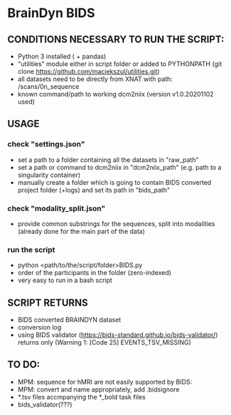 # BrainDyn BIDS

## CONDITIONS NECESSARY TO RUN THE SCRIPT: 
* Python 3 installed ( + pandas)
* "utilities" module either in script folder or added to PYTHONPATH (git clone https://github.com/maciekszul/utilities.git)
* all datasets need to be directly from XNAT with path: <recording identifier>/scans/0n_sequence
* known command/path to working dcm2niix (version v1.0.20201102 used)

## USAGE
### check "settings.json"
* set a path to a folder containing all the datasets in "raw_path"
* set a path or command to dcm2niix in "dcm2niix_path" (e.g. path to a singularity container)
* manually create a folder which is going to contain BIDS converted project folder (+logs) and set its path in "bids_path"

### check "modality_split.json"
* provide common substrings for the sequences, split into modalities (already done for the main part of the data)

### run the script
* python <path/to/the/script/folder>BIDS.py <n>
* <n> order of the participants in the folder (zero-indexed)
* very easy to run in a bash script

## SCRIPT RETURNS
* BIDS converted BRAINDYN dataset
* conversion log
* using BIDS validator (https://bids-standard.github.io/bids-validator/) returns only (Warning 1: [Code 25] EVENTS_TSV_MISSING)

## TO DO:
* MPM: sequence for hMRI are not easily supported by BIDS: 
* MPM: convert and name appropriately, add .bidsignore
* *.tsv files accmpanying the *_bold task files
* bids_validator(???)
